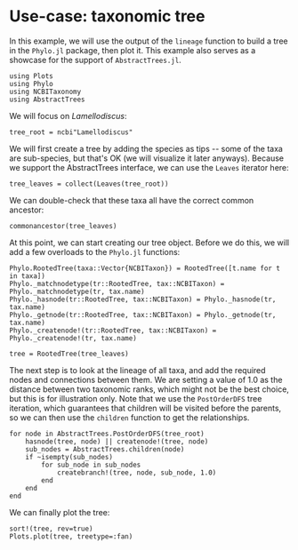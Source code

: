 # Use-case: taxonomic tree

In this example, we will use the output of the `lineage` function to build a
tree in the `Phylo.jl` package, then plot it. This example also serves as a
showcase for the support of `AbstractTrees.jl`.

```@example tree
using Plots
using Phylo
using NCBITaxonomy
using AbstractTrees
```

We will focus on _Lamellodiscus_:

```@example tree
tree_root = ncbi"Lamellodiscus"
```

We will first create a tree by adding the species as tips -- some of the taxa
are sub-species, but that's OK (we will visualize it later anyways). Because we
support the AbstractTrees interface, we can use the `Leaves` iterator here:

```@example tree
tree_leaves = collect(Leaves(tree_root))
```

We can double-check that these taxa all have the correct common ancestor:

```@example tree
commonancestor(tree_leaves)
```

At this point, we can start creating our tree object. Before we do this, we will
add a few overloads to the `Phylo.jl` functions:

```@example tree
Phylo.RootedTree(taxa::Vector{NCBITaxon}) = RootedTree([t.name for t in taxa])
Phylo._matchnodetype(tr::RootedTree, tax::NCBITaxon) = Phylo._matchnodetype(tr, tax.name)
Phylo._hasnode(tr::RootedTree, tax::NCBITaxon) = Phylo._hasnode(tr, tax.name)
Phylo._getnode(tr::RootedTree, tax::NCBITaxon) = Phylo._getnode(tr, tax.name)
Phylo._createnode!(tr::RootedTree, tax::NCBITaxon) = Phylo._createnode!(tr, tax.name)
```

```@example tree
tree = RootedTree(tree_leaves)
```

The next step is to look at the lineage of all taxa, and add the required nodes
and connections between them. We are setting a value of 1.0 as the distance
between two taxonomic ranks, which might not be the best choice, but this is for
illustration only. Note that we use the `PostOrderDFS` tree iteration, which
guarantees that children will be visited before the parents, so we can then use
the `children` function to get the relationships.

```@example tree
for node in AbstractTrees.PostOrderDFS(tree_root)
    hasnode(tree, node) || createnode!(tree, node)
    sub_nodes = AbstractTrees.children(node)
    if ~isempty(sub_nodes)
        for sub_node in sub_nodes
            createbranch!(tree, node, sub_node, 1.0)
        end
    end
end
```

We can finally plot the tree:

```@example tree
sort!(tree, rev=true)
Plots.plot(tree, treetype=:fan)
```
